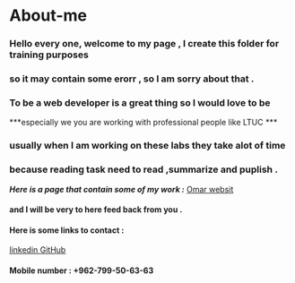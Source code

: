 # About-me
### Hello every one, welcome to my page , I create this folder for training purposes
### so it may contain some erorr , so I am sorry about that .
### To be a web developer is a great thing so I would love to be 
***especially we you are working with professional people like LTUC ***
### usually when I am working on these labs they take alot of time 
### because reading task need to read ,summarize and puplish .

***Here is a page that contain some of my work :***
[Omar websit ](https://omar-zoubi.github.io/reading-notes/)

#### and I will be very to here feed back from you .
#### Here is some links to contact :
[linkedin ](https://www.linkedin.com/in/omar-alzoubi-54034bb4/)
[GitHub](https://github.com/Omar-zoubi)
#### Mobile number : +962-799-50-63-63